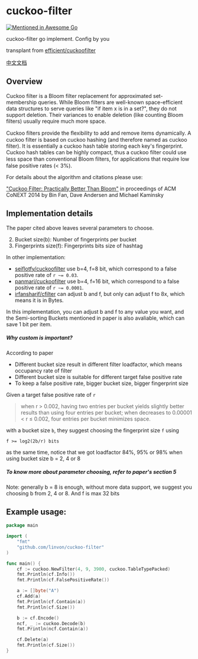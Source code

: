 # cuckoo-filter
[![Mentioned in Awesome Go](https://awesome.re/mentioned-badge.svg)](https://github.com/avelino/awesome-go)  

cuckoo-filter go implement. Config by you

transplant from [efficient/cuckoofilter](https://github.com/efficient/cuckoofilter)

[中文文档](./README_ZH.md)

Overview
--------
Cuckoo filter is a Bloom filter replacement for approximated set-membership queries. While Bloom filters are well-known space-efficient data structures to serve queries like "if item x is in a set?", they do not support deletion. Their variances to enable deletion (like counting Bloom filters) usually require much more space.

Cuckoo ﬁlters provide the ﬂexibility to add and remove items dynamically. A cuckoo filter is based on cuckoo hashing (and therefore named as cuckoo filter).  It is essentially a cuckoo hash table storing each key's fingerprint. Cuckoo hash tables can be highly compact, thus a cuckoo filter could use less space than conventional Bloom ﬁlters, for applications that require low false positive rates (< 3%).

For details about the algorithm and citations please use:

["Cuckoo Filter: Practically Better Than Bloom"](http://www.cs.cmu.edu/~binfan/papers/conext14_cuckoofilter.pdf) in proceedings of ACM CoNEXT 2014 by Bin Fan, Dave Andersen and Michael Kaminsky

## Implementation details

The paper cited above leaves several parameters to choose. 

2. Bucket size(b): Number of fingerprints per bucket
3. Fingerprints size(f): Fingerprints bits size of hashtag

In other implementation:

- [seiflotfy/cuckoofilter](https://github.com/seiflotfy/cuckoofilter) use b=4, f=8 bit, which correspond to a false positive rate of `r ~= 0.03`.
- [panmari/cuckoofilter](https://github.com/panmari/cuckoofilter) use b=4, f=16 bit, which correspond to a false positive rate of `r ~= 0.0001`.
- [irfansharif/cfilter](https://github.com/irfansharif/cfilter) can adjust b and f, but only can adjust f to 8x, which means it is in Bytes.

In this implementation, you can adjust b and f to any value you want, and the Semi-sorting Buckets mentioned in paper is also avaliable, which can save 1 bit per item.

##### Why custom is important?

According to paper

- Different  bucket size result in different filter loadfactor, which means occupancy rate of filter 
- Different bucket size is suitable for different target false positive rate
- To keep a false positive rate, bigger bucket size, bigger fingerprint size

 Given a target false positive rate of `r` 

> when  r > 0.002, having two entries per bucket yields slightly better results than using four entries per bucket; when decreases to 0.00001 < r ≤ 0.002, four entries per bucket minimizes space.

with a bucket size `b`, they suggest choosing the fingerprint size `f` using

    f >= log2(2b/r) bits

as the same time, notice that we got loadfactor 84%, 95% or 98% when using bucket size b = 2, 4 or 8

##### To know more about parameter choosing, refer to paper's section 5

Note: generally b = 8 is enough, without more data support, we suggest you choosing b from 2, 4 or 8. And f is max 32 bits

## Example usage:

``` go
package main

import (
	"fmt"
	"github.com/linvon/cuckoo-filter"
)

func main() {
	cf := cuckoo.NewFilter(4, 9, 3900, cuckoo.TableTypePacked)
	fmt.Println(cf.Info())
	fmt.Println(cf.FalsePositiveRate())

	a := []byte("A")
	cf.Add(a)
	fmt.Println(cf.Contain(a))
	fmt.Println(cf.Size())

	b := cf.Encode()
	ncf, _ := cuckoo.Decode(b)
	fmt.Println(ncf.Contain(a))

	cf.Delete(a)
	fmt.Println(cf.Size())
}
```

